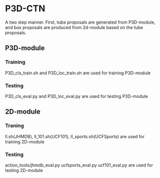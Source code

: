 # P3D-CTN

A two step manner. First, tube proposals are generated from P3D-module, and box proposals are produced from 2d-module based on the tube proposals.

## P3D-module
### Training  
P3D_cls_train.sh and P3D_loc_train.sh are used for training P3D-module  
### Testing  
P3D_cls_eval.py and P3D_loc_eval.py are used for testing P3D-module 

## 2D-module
### Traning  
ll.sh(JHMDB), ll_101.sh(UCF101), ll_sports.sh(UCFSports) are used for training 2D-module  
### Testing  
action_tools/jhmdb_eval.py  ucfsports_eval.py  ucf101_eval.py are used for testing 2D-module
